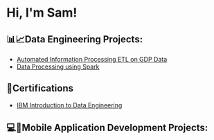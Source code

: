 <h1>Hi, I'm Sam!</h1>

<h2> 📊📈Data Engineering Projects:</h2>

  - [Automated Information Processing ETL on GDP Data](https://github.com/SamNthoroane/Extract-Transform-Load-GDP-Data/tree/main)
  - [Data Processing using Spark](https://github.com/SamNthoroane/Data-Processing-using-Spark/tree/main)
   <!-- - [Machine Learning Pipeline for Airfoil Noise Prediction]( https://github.com/SamNthoroane/Machine-Learning-Pipeline/tree/main)
  - [Historical Weather Forecast comparison to actuals](https://github.com/SamNthoroane/Historical-Weather-Forecast-Comparison-to-Actuals/tree/main) 
  - [Working with a real dataset (Web Scraping)](https://github.com/SamNthoroane/Working-with-a-Real-Dataset-Web-Scraping-/tree/main)  -->
  
<h2> 📄Certifications</h2>

  - [IBM Introduction to Data Engineering](https://coursera.org/share/f5961f2b344af16d840c6d4066c194a5)
<h2> 💻📱Mobile Application Development Projects: </h2>

<!--
is a ✨ _special_ ✨ repository because its `README.md` (this file) appears on your GitHub profile.

Here are some ideas to get you started:

- 🔭 I’m currently working on ...
- 🌱 I’m currently learning ...
- 👯 I’m looking to collaborate on ...
- 🤔 I’m looking for help with ...
- 💬 Ask me about ...
- 📫 How to reach me: ...
- 😄 Pronouns: ...
- ⚡ Fun fact: ...
-->
